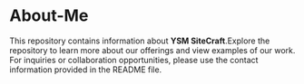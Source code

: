 # About-Me
This repository contains information about **YSM SiteCraft**.Explore the repository to learn more about our offerings and view examples of our work. For inquiries or collaboration opportunities, please use the contact information provided in the README file.
